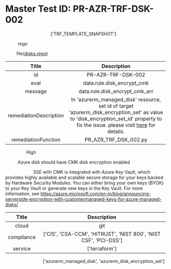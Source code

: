 



# Master Test ID: PR-AZR-TRF-DSK-002


***<font color="white">Master Snapshot Id:</font>*** ['TRF_TEMPLATE_SNAPSHOT']

***<font color="white">type:</font>*** rego

***<font color="white">rule:</font>*** file([disks.rego])  
  
  
  
  

|Title|Description|
| :---: | :---: |
|id|PR-AZR-TRF-DSK-002|
|eval|data.rule.disk_encrypt_cmk|
|message|data.rule.disk_encrypt_cmk_err|
|remediationDescription|In 'azurerm_managed_disk' resource, set id of target 'azurerm_disk_encryption_set' as value to 'disk_encryption_set_id' property to fix the issue. please visit <a href='https://registry.terraform.io/providers/hashicorp/azurerm/latest/docs/resources/managed_disk#enabled' target='_blank'>here</a> for details.|
|remediationFunction|PR_AZR_TRF_DSK_002.py|


***<font color="white">Severity:</font>*** High

***<font color="white">Title:</font>*** Azure disk should have CMK disk encryption enabled

***<font color="white">Description:</font>*** SSE with CMK is integrated with Azure Key Vault, which provides highly available and scalable secure storage for your keys backed by Hardware Security Modules. You can either bring your own keys (BYOK) to your Key Vault or generate new keys in the Key Vault. For more information, see https://azure.microsoft.com/en-in/blog/announcing-serverside-encryption-with-customermanaged-keys-for-azure-managed-disks/  
  
  

|Title|Description|
| :---: | :---: |
|cloud|git|
|compliance|['CIS', 'CSA-CCM', 'HITRUST', 'NIST 800', 'NIST CSF', 'PCI-DSS']|
|service|['terraform']|


***<font color="white">Resource Types:</font>*** ['azurerm_managed_disk', 'azurerm_disk_encryption_set']


[disks.rego]: https://github.com/prancer-io/prancer-compliance-test/tree/master/azure/terraform/disks.rego
